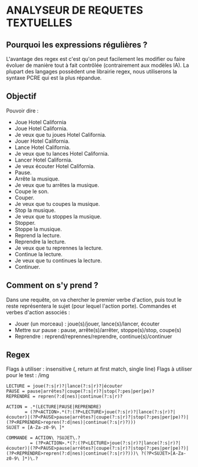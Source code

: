 # ANALYSEUR DE REQUETES TEXTUELLES
## Pourquoi les expressions régulières ?
L'avantage des regex est c'est qu'on peut facilement les modifier ou faire évoluer de manière tout à fait contrôlée (contrairement
aux modèles IA). La plupart des langages possèdent une librairie
regex, nous utiliserons la syntaxe PCRE qui est la plus répandue.

## Objectif
Pouvoir dire :
- Joue Hotel California
- Joue Hotel California.
- Je veux que tu joues Hotel California.
- Jouer Hotel California.
- Lance Hotel California.
- Je veux que tu lances Hotel California.
- Lancer Hotel California.
- Je veux écouter Hotel California.
- Pause.
- Arrête la musique.
- Je veux que tu arrêtes la musique.
- Coupe le son.
- Couper.
- Je veux que tu coupes la musique.
- Stop la musique.
- Je veux que tu stoppes la musique.
- Stopper.
- Stoppe la musique.
- Reprend la lecture.
- Reprendre la lecture.
- Je veux que tu reprennes la lecture.
- Continue la lecture.
- Je veux que tu continues la lecture.
- Continuer.

## Comment on s'y prend ?
Dans une requête, on va chercher le premier verbe d'action, puis tout le reste représentera le sujet (pour lequel l'action porte).
Commandes et verbes d'action associés :
- Jouer (un morceau) : joue(s)/jouer, lance(s)/lancer, écouter
- Mettre sur pause : pause, arrête(s)/arrêter, stoppe(s)/stop, coupe(s)
- Reprendre : reprend/reprennes/reprendre, continue(s)/continuer

## Regex
Flags à utiliser : insensitive (, return at first match, single line)
Flags à utiliser pour le test : /img

```
LECTURE = joue(?:s|r)?|lance(?:s|r)?|écouter
PAUSE = pause|arrêtes?|coupe(?:s|r)?|stop(?:pes|per|pe)?
REPRENDRE = repren(?:d|nes)|continue(?:s|r)?

ACTION = .*(LECTURE|PAUSE|REPRENDRE)
       = (?P<ACTION>.*(?:(?P<LECTURE>joue(?:s|r)?|lance(?:s|r)?|écouter)|(?P<PAUSE>pause|arrêtes?|coupe(?:s|r)?|stop(?:pes|per|pe)?)|(?P<REPRENDRE>repren(?:d|nes)|continue(?:s|r)?)))
SUJET = [A-Za-z0-9\ ]*

COMMANDE = ACTION\ ?SUJET\.?
         = (?P<ACTION>.*(?:(?P<LECTURE>joue(?:s|r)?|lance(?:s|r)?|écouter)|(?P<PAUSE>pause|arrêtes?|coupe(?:s|r)?|stop(?:pes|per|pe)?)|(?P<REPRENDRE>repren(?:d|nes)|continue(?:s|r)?)))\ ?(?P<SUJET>[A-Za-z0-9\ ]*)\.?
```
